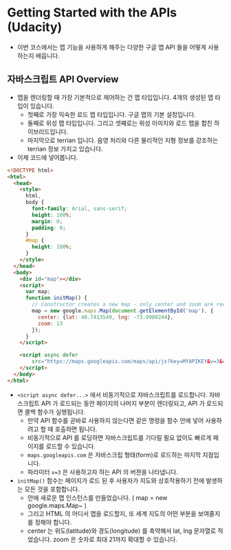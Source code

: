 # Getting Started with the APIs (Udacity)
- 이번 코스에서는 맵 기능을 사용하게 해주는 다양한 구글 맵 API 들을 어떻게 사용하는지 배웁니다.

## 자바스크립트 API Overview
- 맵을 렌더링할 때 가장 기본적으로 제어하는 건 맵 타입입니다. 4개의 생성된 맵 타입이 있습니다.
  + 첫째로 가장 익숙한 로드 맵 타입입니다. 구글 맵의 기본 설정입니다.
  + 둘째로 위성 맵 타입입니다. 그리고 셋째로는 위성 이미지와 로드 맵을 합친 하이브리드입니다.
  + 마지막으로 terrian 입니다. 음영 처리와 다른 물리적인 지형 정보를 강조하는 terrian 정보 가지고 있습니다.
- 이제 코드에 넣어봅니다.
```HTML
<!DOCTYPE html>
<html>
  <head>
    <style>
      html,
      body {
        font-family: Arial, sans-serif;
        height: 100%;
        margin: 0;
        padding: 0;
      }
      #map {
        height: 100%;
      }
    </style>
  </head>
  <body>
    <div id="map"></div>
    <script>
      var map;
      function initMap() {
        // Constructor creates a new map - only center and zoom are required.
        map = new google.maps.Map(document.getElementById('map'), {
          center: {lat: 40.7413549, lng: -73.9980244},
          zoom: 13
        });
      }
    </script>

    <script async defer
        src="https://maps.googleapis.com/maps/api/js?key=MYAPIKEY&v=3&callback=initMap">
    </script>
  </body>
</html>
```
- `<script async defer...>` 에서 비동기적으로 자바스크립트를 로드합니다. 자바스크립트 API 가 로드되는 동안 페이지의 나머지 부분이 렌더링되고, API 가 로드되면 콜백 함수가 실행됩니다.
  + 만약 API 함수를 곧바로 사용하지 않는다면 같은 명령을 함수 안에 넣어 사용하려고 할 때 호출하면 됩니다.
  + 비동기적으로 API 를 로딩하면 자바스크립트를 기다릴 필요 없이도 빠르게 페이지를 로드할 수 있습니다.
  + `maps.googleapis.com` 은 자바스크립 형태(form)로 로드하는 마지막 지점입니다.
  + 파라미터 `v=3` 은 사용하고자 하는 API 의 버젼을 나타냅니다.
- `initMap()` 함수는 페이지가 로드 된 후 사용자가 지도와 상호작용하기 전에 발생하는 모든 것을 포함합니다.
  + 안에 새로운 맵 인스턴스를 만들었습니다. ( map = new google.maps.Map~ )
  + 그리고 HTML 의 어디서 맵을 로드할지, 또 세계 지도의 어떤 부분을 보여줄지를 정해야 합니다.
  + center 는 위도(latitude)와 경도(longitude) 를 축약해서 lat, lng 문자열로 적었습니다. zoom 은 숫자로 최대 21까지 확대할 수 있습니다.
